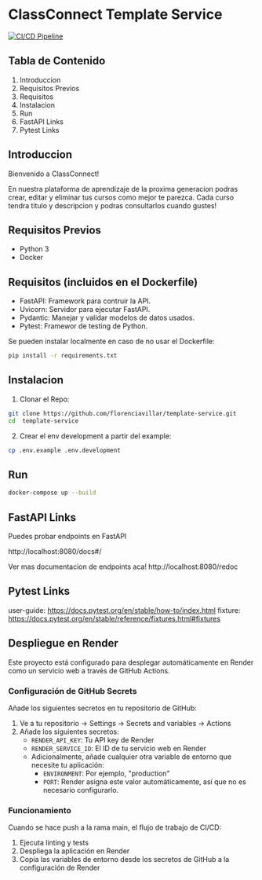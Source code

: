 # ClassConnect Template Service

[![CI/CD Pipeline](https://github.com/memo2-2025-1C-group9/template-service/actions/workflows/cicd.yml/badge.svg)](https://github.com/memo2-2025-1C-group9/template-service/actions/workflows/cicd.yml)


## Tabla de Contenido
1. Introduccion
2. Requisitos Previos
3. Requisitos
4. Instalacion
5. Run
6. FastAPI Links
7. Pytest Links

## Introduccion
Bienvenido a ClassConnect!

En nuestra plataforma de aprendizaje de la proxima generacion
podras crear, editar y eliminar tus cursos como mejor te parezca.
Cada curso tendra titulo y descripcion y podras consultarlos cuando gustes!

## Requisitos Previos
- Python 3
- Docker

## Requisitos (incluidos en el Dockerfile)
- FastAPI: Framework para contruir la API.
- Uvicorn: Servidor para ejecutar FastAPI.
- Pydantic: Manejar y validar modelos de datos usados.
- Pytest: Framewor de testing de Python.

Se pueden instalar localmente en caso de no usar el Dockerfile:
```sh
pip install -r requirements.txt
```

## Instalacion
1. Clonar el Repo:
```sh
git clone https://github.com/florenciavillar/template-service.git
cd  template-service
```

2. Crear el env development a partir del example:
```sh
cp .env.example .env.development
```

## Run
```sh
docker-compose up --build
```

## FastAPI Links
Puedes probar endpoints en FastAPI

http://localhost:8080/docs#/

Ver mas documentacion de endpoints aca! http://localhost:8080/redoc

## Pytest Links
user-guide: https://docs.pytest.org/en/stable/how-to/index.html
fixture: https://docs.pytest.org/en/stable/reference/fixtures.html#fixtures

## Despliegue en Render

Este proyecto está configurado para desplegar automáticamente en Render como un servicio web a través de GitHub Actions.


### Configuración de GitHub Secrets

Añade los siguientes secretos en tu repositorio de GitHub:

1. Ve a tu repositorio -> Settings -> Secrets and variables -> Actions
2. Añade los siguientes secretos:
   - `RENDER_API_KEY`: Tu API key de Render
   - `RENDER_SERVICE_ID`: El ID de tu servicio web en Render
   - Adicionalmente, añade cualquier otra variable de entorno que necesite tu aplicación:
     - `ENVIRONMENT`: Por ejemplo, "production"
     - `PORT`: Render asigna este valor automáticamente, así que no es necesario configurarlo.

### Funcionamiento

Cuando se hace push a la rama main, el flujo de trabajo de CI/CD:

1. Ejecuta linting y tests
2. Despliega la aplicación en Render
3. Copia las variables de entorno desde los secretos de GitHub a la configuración de Render

